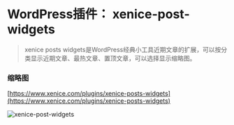 # WordPress插件： xenice-post-widgets
> xenice posts widgets是WordPress经典小工具近期文章的扩展，可以按分类显示近期文章、最热文章、置顶文章，可以选择显示缩略图。 

### 缩略图

[https://www.xenice.com/plugins/xenice-posts-widgets](https://www.xenice.com/plugins/xenice-posts-widgets)

![xenice-post-widgets](https://raw.githubusercontent.com/xenice/xenice-post-widgets/master/screenshot_cn.png)
